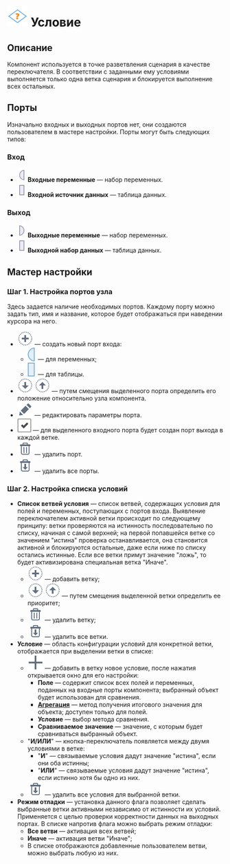 # ![Условие](../../images/icons/vendors/condition.svg) Условие

## Описание

Компонент используется в точке разветвления сценария в качестве переключателя. В соответствии с заданными ему условиями выполняется только одна ветка сценария и блокируется выполнение всех остальных.

## Порты

Изначально входных и выходных портов нет, они создаются пользователем в мастере настройки. Порты могут быть следующих типов:

### Вход

* ![Входные переменные](../../images/icons/ports/input_variable_inactive.svg) **Входные переменные** — набор переменных.
* ![Входной источник данных](../../images/icons/ports/input_table_inactive.svg) **Входной источник данных** — таблица данных.

### Выход

* ![Выходные переменные](../../images/icons/ports/output_variable_inactive.svg) **Выходные переменные** — набор переменных.
* ![Выходной набор данных](../../images/icons/ports/output_table_inactive.svg) **Выходной набор данных** — таблица данных.

## Мастер настройки

### Шаг 1. Настройка портов узла

Здесь задается наличие необходимых портов. Каждому порту можно задать тип, имя и название, которое будет отображаться при наведении курсора на него.

* ![Создать новый порт](../../images/icons/toolbar-controls_18x18/toolbar-controls_18x18_plus_default.svg) — создать новый порт входа:
  * ![Для переменных](../../images/icons/ports/input_variable_hover.svg) — для переменных;
  * ![Для таблицы](../../images/icons/ports/input_table_hover.svg) — для таблицы.
* ![Смещение порта вниз](../../images/icons/toolbar-controls_18x18/toolbar-controls_18x18_movedown_default.svg) ![Смещение порта вверх](../../images/icons/toolbar-controls_18x18/toolbar-controls_18x18_moveup_default.svg) — путем смещения выделенного порта определить его положение относительно узла компонента.
* ![Редактировать параметры порта](../../images/icons/toolbar-controls_18x18/toolbar-controls_18x18_edit_default.svg) — редактировать параметры порта.
* ![Создание выхода](../../media/app/icons/toolbar-18/checked.svg) — для выделенного входного порта будет создан порт выхода в каждой ветке.
* ![Удалить порт](../../images/icons/toolbar-controls_18x18/toolbar-controls_18x18_delete_default.svg) — удалить порт.
* ![Удалить все порты](../../images/icons/toolbar-controls_18x18/toolbar-controls_18x18_delete-all_default.svg) — удалить все порты.

### Шаг 2. Настройка списка условий

* **Список ветвей условия** — список ветвей, содержащих условия для полей и переменных, поступающих с портов входа. Выявление переключателем активной ветки происходит по следующему принципу: ветки проверяются на истинность последовательно по списку, начиная с самой верхней; на первой попавшейся ветке со значением "истина" проверка останавливается, она становится активной и блокируются остальные, даже если ниже по списку остались истинные. Если все ветки примут значение "ложь", то будет активизирована специальная ветка "Иначе".
  * ![Добавить ветку](../../images/icons/toolbar-controls_18x18/toolbar-controls_18x18_plus_default.svg) — добавить ветку;
  * ![Смещение ветки вниз](../../images/icons/toolbar-controls_18x18/toolbar-controls_18x18_movedown_default.svg) ![Смещение ветки вверх](../../images/icons/toolbar-controls_18x18/toolbar-controls_18x18_moveup_default.svg) — путем смещения выделенной ветки определить ее приоритет;
  * ![Удалить ветку](../../images/icons/toolbar-controls_18x18/toolbar-controls_18x18_delete_default.svg) — удалить ветку;
  * ![Удалить все ветки](../../images/icons/toolbar-controls_18x18/toolbar-controls_18x18_delete-all_default.svg) — удалить все ветки.
* **Условие** — область конфигурации условий для конкретной ветки, отображается при выделении ветки в списке:
  * ![Добавить новое условие](../../media/app/icons/toolbar-18/add.svg) — добавить в ветку новое условие, после нажатия открывается окно для его настройки:
    * **Поле** — содержит список всех полей и переменных, поданных на входные порты компонента; выбранный объект будет использован для сравнения.
    * [**Агрегация**](../func/aggregation-functions.md) — метод получения итогового значения для объекта; доступен только для полей.
    * **Условие** — выбор метода сравнения.
    * **Сравниваемое значение** — значение, с которым будет сравниваться выбранный объект.
  * "**И/ИЛИ**" — кнопка-переключатель появляется между двумя условиями в ветке:
    * "**И**" — связываемые условия дадут значение "истина", если они оба истинны;
    * "**ИЛИ**" — связываемые условия дадут значение "истина", если истинно хотя бы одно из них.
  * ![**Удалить все условия**](../../images/icons/toolbar-controls_18x18/toolbar-controls_18x18_delete-all_default.svg) — удалить все условия для выбранной ветки.
* **Режим отладки** — установка данного флага позволяет сделать выбранные ветки активными независимо от истинности их условий. Применяется с целью проверки корректности данных на выходных портах. В списке напротив флага можно выбрать режим отладки:
  * **Все ветви** — активация всех ветвей;
  * **Иначе** — активация ветви "Иначе";
  * В списке отображаются добавленные пользователем ветви, можно выбрать любую из них.
